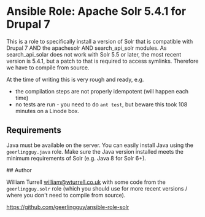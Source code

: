 # Ansible Role: Apache Solr 5.4.1 for Drupal 7

This is a role to specifically install a version of Solr that is compatible with Drupal 7 AND the apachesolr AND search_api_solr modules.
As search_api_solar does not work with Solr 5.5 or later, the most recent version is 5.4.1, but a patch to that is required to access symlinks.
Therefore we have to compile from source.

At the time of writing this is very rough and ready, e.g.

- the compilation steps are not properly idempotent (will happen each time)
- no tests are run - you need to do `ant test`, but beware this took 108 
  minutes on a Linode box.

## Requirements

Java must be available on the server. You can easily install Java using the `geerlingguy.java` role. Make sure the Java version installed meets the minimum requirements of Solr (e.g. Java 8 for Solr 6+).

## Author

William Turrell <william@wturrell.co.uk> with some code from the `geerlingguy.solr` role (which you should use for more recent versions / where you don't need to compile from source).

https://github.com/geerlingguy/ansible-role-solr
